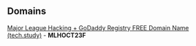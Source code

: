 ## Domains
[Major League Hacking + GoDaddy Registry FREE Domain Name (tech.study)](https://www.tech.study/) - **MLHOCT23F**

